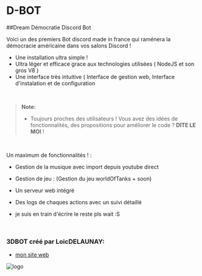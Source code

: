 # D-BOT
##Dream Démocratie Discord Bot 

Voici un des premiers Bot discord made in france qui raménera la démocracie américaine dans vos salons Discord !

 * Une installation ultra simple ! 
 * Ultra léger et efficace grace aux technologies utilisées ( NodeJS et son gros V8 ) 
 * Une interface très intuitive ( Interface de gestion web, Interface d'instalation et de configuration

<br>

> **Note:**
> - Toujours proches des utilisateurs ! Vous avez des idées de fonctionnalités, des propositions pour améliorer le code ? **DITE LE MOI** ! 

<br>

Un maximum de fonctionnalités ! :  

* Gestion de la musique avec import depuis youtube direct
* Gestion de jeu : (Gestion du jeu worldOfTanks + soon)
* Un serveur web intégré
* Des logs de chaques actions avec un suivi détaillé

* je suis en train d'écrire le reste pls wait :S

<br>


### 3DBOT créé par LoicDELAUNAY: 

 * [mon site web](https://loicdelaunay.fr)
 
![logo](http://loicdelaunay.fr/download/logo.png)
